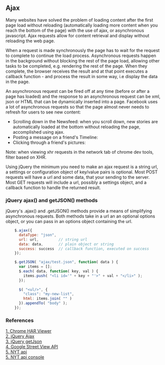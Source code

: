 ## Ajax

Many websites have solved the problem of loading content after the first page load without reloading (automatically loading more content when you reach the bottom of the page) with the use of ajax, or asynchronous javascript. Ajax requests allow for content retrieval and display without reloading the web page.

When a request is made synchronously the page has to wait for the request to complete to continue the load process. Asynchronous requests happen in the background without blocking the rest of the page load, allowing other tasks to be completed, e.g. rendering the rest of the page. When they complete, the browser receives the result and at that point executes a callback function - and process the result in some way, i.e display the data in the page.

An asynchronous request can be fired off at any time (before or after a page has loaded) and the response to an asynchronous request can be xml, json or HTML that can be dynamically inserted into a page. Facebook uses a lot of asynchronous requests so that the page almost never needs to refresh for users to see new content:
 * Scrolling down in the Newsfeed: when you scroll down, new stories are automatically loaded at the bottom without reloading the page, accomplished using ajax.
 * Posting a message on a friend's Timeline:
 * Clicking through a friend's pictures: 

Note: when viewing xhr requests in the network tab of chrome dev tools, filter based on XHR.   

Using jQuery the minimum you need to make an ajax request is a string url, a settings or configuration object of key/value pairs is optional. Most POST requests will have a url and some data, that your sending to the server. Most GET requests will include a url, possibly a settings object, and a callback function to handle the returned result.


### jQuery ajax() and getJSON() methods

jQuery's .ajax() and .getJSON() methods provide a means of simplifying asynchronous requests. Both methods take in a url an an optional options object, or you can pass in an options object containing the url.


```javascript
    $.ajax({
      dataType: "json",
      url: url,         // string url
      data: data,       // plain object or string
      success: success  // callback function, executed on success
    });
```

```javascript
    $.getJSON( "ajax/test.json", function( data ) {
      var items = [];
      $.each( data, function( key, val ) {
        items.push( "<li id='" + key + "'>" + val + "</li>" );
      });
     
      $( "<ul/>", {
        "class": "my-new-list",
        html: items.join( "" )
      }).appendTo( "body" );
    });
```




### References

[1. Chrome HAR Viewer](http://ericduran.github.io/chromeHAR/)  
[2. jQuery Ajax](http://api.jquery.com/jquery.ajax/)  
[3. jQuery getJson](http://api.jquery.com/jquery.getjson/)  
[4. Google Street View API](https://developers.google.com/maps/documentation/streetview/)  
[5. NYT api](http://developer.nytimes.com/)  
[5. NYT api console](http://developer.nytimes.com/article_search_v2.json#/Console/GET/articlesearch.json)  
  